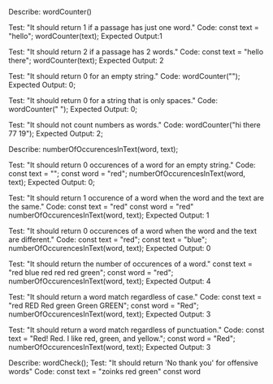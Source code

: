 Describe: wordCounter()

Test: "It should return 1 if a passage has just one word."
Code:
const text = "hello";
wordCounter(text);
Expected Output:1

Test: "It should return 2 if a passage has 2 words."
Code:
const text = "hello there";
wordCounter(text);
Expected Output: 2

Test: "It should return 0 for an empty string."
Code: wordCounter("");
Expected Output: 0;

Test: "It should return 0 for a string that is only spaces."
Code: wordCounter("   ");
Expected Output: 0;

Test: "It should not count numbers as words."
Code: wordCounter("hi there 77 19");
Expected Output: 2;


Describe: numberOfOccurencesInText(word, text);

Test: "It should return 0 occurences of a word for an empty string."
Code:
const text = "";
const word = "red";
numberOfOccurencesInText(word, text);
Expected Output: 0;

Test: "It should return 1 occurence of a word when the word and the text are the same."
Code:
const text = "red"
const word = "red"
numberOfOccurencesInText(word, text);
Expected Output: 1

Test: "It should return 0 occurences of a word when the word and the text are different."
Code:
const text = "red";
const text = "blue";
numberOfOccurencesInText(word, text);
Expected Output: 0

Test: "It should return the number of occurences of a word."
const text = "red blue red red red green";
const word = "red";
numberOfOccurencesInText(word, text);
Expected Output: 4

Test: "It should return a word match regardless of case."
Code:
const text = "red RED Red green Green GREEN";
const word = "Red";
numberOfOccurencesInText(word, text);
Expected Output: 3

Test: "It should return a word match regardless of punctuation."
Code:
const text = "Red! Red. I like red, green, and yellow.";
const word = "Red";
numberOfOccurencesInText(word, text);
Expected Output: 3


Describe: wordCheck();
Test: "It should return 'No thank you' for offensive words"
Code:
const text = "zoinks red green"
const word